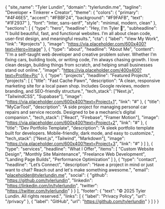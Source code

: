 {
  "site_name": "Tyler Lundin",
  "domain": "tylerlundin.me",
  "tagline": "Developer • Tinkerer • Creator",
  "theme": {
    "colors": {
      "primary": "#4F46E5",
      "accent": "#FBBF24",
      "background": "#F9FAFB",
      "text": "#1F2937"
    },
    "font": "Inter, sans-serif",
    "style": "minimal, modern, clean"
  },
  "sections": [
    {
      "type": "hero",
      "headline": "Hey, I'm Tyler 👋",
      "subheadline": "I build beautiful, fast, and functional websites. I’m all about clean code, user-first design, and meaningful results.",
      "cta": {
        "label": "View My Work",
        "link": "#projects"
      },
      "image": "https://via.placeholder.com/600x400?text=Hero+Image"
    },
    {
      "type": "about",
      "headline": "About Me",
      "content": "I'm a self-taught web developer and creative problem solver. Whether I’m fixing cars, building tools, or writing code, I’m always chasing growth. I love clean design, building things from scratch, and helping small businesses stand out online.",
      "image": "https://via.placeholder.com/400x400?text=Profile+Pic"
    },
    {
      "type": "projects",
      "headline": "Featured Projects",
      "projects": [
        {
          "title": "Fast Cache Pawn",
          "description": "A clean, responsive marketing site for a local pawn shop. Includes Google reviews, modern branding, and SEO-friendly structure.",
          "tech_stack": ["Next.js", "TailwindCSS", "Supabase"],
          "image": "https://via.placeholder.com/600x400?text=Project+1",
          "link": "#"
        },
        {
          "title": "MyCarTool",
          "description": "A side project for managing personal car repairs and service records. Designed to be a mechanic’s digital companion.",
          "tech_stack": ["React", "Firebase", "Framer Motion"],
          "image": "https://via.placeholder.com/600x400?text=Project+2",
          "link": "#"
        },
        {
          "title": "Dev Portfolio Template",
          "description": "A sleek portfolio template built for developers. Mobile-friendly, dark mode, and easy to customize.",
          "tech_stack": ["Next.js", "Tailwind", "Markdown"],
          "image": "https://via.placeholder.com/600x400?text=Project+3",
          "link": "#"
        }
      ]
    },
    {
      "type": "services",
      "headline": "What I Offer",
      "items": [
        "Custom Website Design",
        "Monthly Site Maintenance",
        "Freelance Web Development",
        "Landing Page Builds",
        "Performance Optimization"
      ]
    },
    {
      "type": "contact",
      "headline": "Let’s Connect",
      "description": "Have a project in mind or just want to chat? Reach out and let's make something awesome.",
      "email": "placeholder@tylerlundin.me",
      "social": {
        "github": "https://github.com/tylerlundin",
        "linkedin": "https://linkedin.com/in/tylerlundin",
        "twitter": "https://twitter.com/tylerlundin"
      }
    }
  ],
  "footer": {
    "text": "© 2025 Tyler Lundin. All rights reserved.",
    "links": [
      { "label": "Privacy Policy", "url": "/privacy" },
      { "label": "GitHub", "url": "https://github.com/tylerlundin" }
    ]
  }
}
